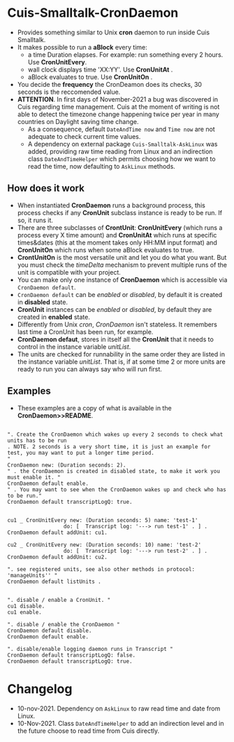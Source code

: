 # Cuis-Smalltalk-CronDaemon

* Provides something similar to Unix **cron** daemon to run inside Cuis Smalltalk.
* It makes possible to run a **aBlock** every time:
  *  a time Duration elapses. For example: run something every 2 hours. Use **CronUnitEvery**. 
  *  wall clock displays time 'XX:YY'. Use  **CronUnitAt** .  
  *  aBlock evaluates to true. Use **CronUnitOn** . 
* You decide the **frequency** the CronDeamon does its checks, 30 seconds is the reccomended value. 
* **ATTENTION**. In first days of November-2021 a bug was discovered in Cuis regarding time management. Cuis at the moment of writing
is not able to detect the timezone change happening twice per year in many countries on Daylight saving time change. 
  * As a consequence, default `DateAndTime now` and `Time now` are not adequate to check current time values. 
  * A dependency on external package `Cuis-Smalltalk-AskLinux` was added, providing raw time reading from Linux
    and an indirection class `DateAndTimeHelper` which permits choosing how we want to read the time, now defaulting to `AskLinux` methods. 

## How does it work

* When instantiated **CronDaemon**  runs a background process, this process checks if any **CronUnit** subclass
  instance is ready to be run. If so, it runs it.
* There are three subclasses of **CrontUnit**: **CronUnitEvery** (which runs a process every X time amount) and
  **CronUnitAt** which runs at specific times&dates (this at the moment takes only HH:MM input format) and **CronUnitOn** which runs when
  some aBlock evaluates to true. 
* **CrontUnitOn** is the most versatile unit and let you do what you want. But you must check the *timeDelta* mechanism
  to prevent multiple runs of the unit is compatible with your project.  
* You can make only one instance of **CronDaemon** which is accessible via `CronDaemon default`.
* `CronDaemon default` can be *enabled* or *disabled*, by default it is created in **disabled** state. 
* **CronUnit** instances can be *enabled* or *disabled*, by default they are created in **enabled** state.
* Differently from Unix *cron*, *CronDaemon* isn't stateless. It remembers last time a CronUnit has been run, for example.
* **CronDaemon defaut**, stores in itself all the **CronUnit** that it needs to control in the instance variable *unitList*. 
* The units are checked for runnability in the same order they are listed in the instance variable *unitList*. 
  That is, if at some time 2 or more units are ready to run you can always say who will run first.

## Examples 

* These examples are a copy of what is available in the **CronDaemon>>README**. 
```smalltalk 
				
". Create the CronDaemon which wakes up every 2 seconds to check what units has to be run
. NOTE. 2 seconds is a very short time, it is just an example for test, you may want to put a longer time period.
"
CronDaemon new: (Duration seconds: 2).
" . the CronDaemon is created in disabled state, to make it work you must enable it. "
CronDaemon default enable. 
" . You may want to see when the CronDaemon wakes up and check who has to be run."
CronDaemon default transcriptLogQ: true. 	


cu1 _ CronUnitEvery new: (Duration seconds: 5) name: 'test-1' 
	              do: [  Transcript log: '---> run test-1' . ] .
CronDaemon default addUnit: cu1.

cu2 _ CronUnitEvery new: (Duration seconds: 10) name: 'test-2' 
	              do: [  Transcript log: '---> run test-2' . ] .
CronDaemon default addUnit: cu2.
		
". see registered units, see also other methods in protocol: 'manageUnits'' "
CronDaemon default listUnits .			


". disable / enable a CronUnit. "
cu1 disable. 
cu1 enable.

". disable / enable the CronDaemon "
CronDaemon default disable. 
CronDaemon default enable. 

". disable/enable logging daemon runs in Transcript " 
CronDaemon default transcriptLogQ: false. 
CronDaemon default transcriptLogQ: true. 

```

# Changelog
* 10-nov-2021. Dependency on `AskLinux` to raw read time and date from Linux. 
* 10-Nov-2021. Class `DateAndTimeHelper` to add an indirection level and in the future choose to read time from Cuis directly. 


